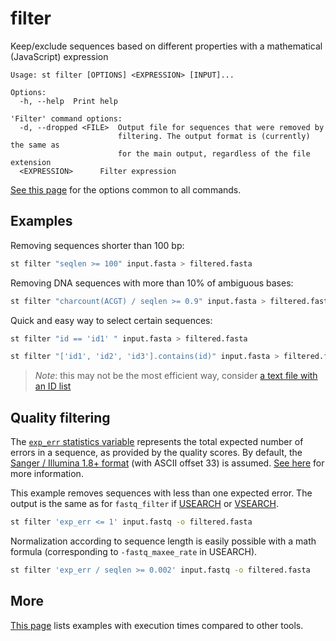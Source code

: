 # filter
Keep/exclude sequences based on different properties with a mathematical
(JavaScript) expression

```
Usage: st filter [OPTIONS] <EXPRESSION> [INPUT]...

Options:
  -h, --help  Print help

'Filter' command options:
  -d, --dropped <FILE>  Output file for sequences that were removed by
                        filtering. The output format is (currently) the same as
                        for the main output, regardless of the file extension
  <EXPRESSION>      Filter expression
```
[See this page](opts.md) for the options common to all commands.


## Examples

Removing sequences shorter than 100 bp:

```bash
st filter "seqlen >= 100" input.fasta > filtered.fasta
```

Removing DNA sequences with more than 10% of ambiguous bases:

```bash
st filter "charcount(ACGT) / seqlen >= 0.9" input.fasta > filtered.fasta
```

Quick and easy way to select certain sequences:

```bash
st filter "id == 'id1' " input.fasta > filtered.fasta

st filter "['id1', 'id2', 'id3'].contains(id)" input.fasta > filtered.fasta
```

> *Note*: this may not be the most efficient way, consider
> [a text file with an ID list](meta.md)


## Quality filtering

The [`exp_err` statistics variable](var_reference.md#sequence-statistics)
represents the total expected number of errors
in a sequence, as provided by the quality scores.
By default,
the [Sanger / Illumina 1.8+ format](https://en.wikipedia.org/wiki/FASTQ_format#Encoding)
(with ASCII offset 33) is assumed.
[See here](formats.md#quality-scores) for more information.

This example removes sequences with less than one expected error. The
output is the same as for `fastq_filter` if 
[USEARCH](https://www.drive5.com/usearch/manual/cmd_fastq_filter.html)
or [VSEARCH](https://github.com/torognes/vsearch).

```bash
st filter 'exp_err <= 1' input.fastq -o filtered.fasta
```

Normalization according to sequence length is easily possible with
a math formula (corresponding to `-fastq_maxee_rate` in USEARCH).

```bash
st filter 'exp_err / seqlen >= 0.002' input.fastq -o filtered.fasta
```

## More

[This page](comparison.md#filter) lists examples with execution times compared
to other tools.
